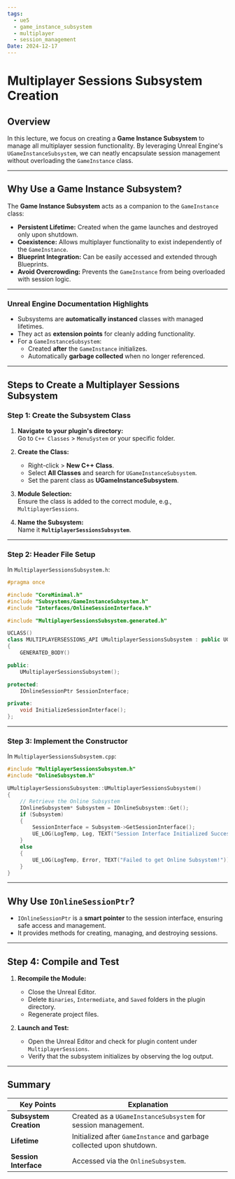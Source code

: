 ```yaml
---
tags:
  - ue5
  - game_instance_subsystem
  - multiplayer
  - session_management
Date: 2024-12-17
---
```

# Multiplayer Sessions Subsystem Creation

## Overview

In this lecture, we focus on creating a **Game Instance Subsystem** to manage all multiplayer session functionality. By leveraging Unreal Engine's `UGameInstanceSubsystem`, we can neatly encapsulate session management without overloading the `GameInstance` class.

---

## Why Use a Game Instance Subsystem?

The **Game Instance Subsystem** acts as a companion to the `GameInstance` class:

- **Persistent Lifetime:** Created when the game launches and destroyed only upon shutdown.
- **Coexistence:** Allows multiplayer functionality to exist independently of the `GameInstance`.
- **Blueprint Integration:** Can be easily accessed and extended through Blueprints.
- **Avoid Overcrowding:** Prevents the `GameInstance` from being overloaded with session logic.

---

### Unreal Engine Documentation Highlights

- Subsystems are **automatically instanced** classes with managed lifetimes.
- They act as **extension points** for cleanly adding functionality.
- For a `GameInstanceSubsystem`:
    - Created **after** the `GameInstance` initializes.
    - Automatically **garbage collected** when no longer referenced.

---

## Steps to Create a Multiplayer Sessions Subsystem

### Step 1: Create the Subsystem Class

1. **Navigate to your plugin's directory:**  
    Go to `C++ Classes` > `MenuSystem` or your specific folder.
    
2. **Create the Class:**
    
    - Right-click > **New C++ Class**.
    - Select **All Classes** and search for `UGameInstanceSubsystem`.
    - Set the parent class as **UGameInstanceSubsystem**.
3. **Module Selection:**  
    Ensure the class is added to the correct module, e.g., `MultiplayerSessions`.
    
4. **Name the Subsystem:**  
    Name it **`MultiplayerSessionsSubsystem`**.
    

---

### Step 2: Header File Setup

In `MultiplayerSessionsSubsystem.h`:

```cpp
#pragma once

#include "CoreMinimal.h"
#include "Subsystems/GameInstanceSubsystem.h"
#include "Interfaces/OnlineSessionInterface.h"

#include "MultiplayerSessionsSubsystem.generated.h"

UCLASS()
class MULTIPLAYERSESSIONS_API UMultiplayerSessionsSubsystem : public UGameInstanceSubsystem
{
    GENERATED_BODY()

public:
    UMultiplayerSessionsSubsystem();

protected:
    IOnlineSessionPtr SessionInterface;

private:
    void InitializeSessionInterface();
};

```
---

### Step 3: Implement the Constructor

In `MultiplayerSessionsSubsystem.cpp`:

```cpp
#include "MultiplayerSessionsSubsystem.h"
#include "OnlineSubsystem.h"

UMultiplayerSessionsSubsystem::UMultiplayerSessionsSubsystem()
{
    // Retrieve the Online Subsystem
    IOnlineSubsystem* Subsystem = IOnlineSubsystem::Get();
    if (Subsystem)
    {
        SessionInterface = Subsystem->GetSessionInterface();
        UE_LOG(LogTemp, Log, TEXT("Session Interface Initialized Successfully."));
    }
    else
    {
        UE_LOG(LogTemp, Error, TEXT("Failed to get Online Subsystem!"));
    }
}

```

---

## Why Use `IOnlineSessionPtr`?

- `IOnlineSessionPtr` is a **smart pointer** to the session interface, ensuring safe access and management.
- It provides methods for creating, managing, and destroying sessions.

---

## Step 4: Compile and Test

1. **Recompile the Module:**
    
    - Close the Unreal Editor.
    - Delete `Binaries`, `Intermediate`, and `Saved` folders in the plugin directory.
    - Regenerate project files.
2. **Launch and Test:**
    
    - Open the Unreal Editor and check for plugin content under `MultiplayerSessions`.
    - Verify that the subsystem initializes by observing the log output.

---

## Summary

|Key Points|Explanation|
|---|---|
|**Subsystem Creation**|Created as a `UGameInstanceSubsystem` for session management.|
|**Lifetime**|Initialized after `GameInstance` and garbage collected upon shutdown.|
|**Session Interface**|Accessed via the `OnlineSubsystem`.|